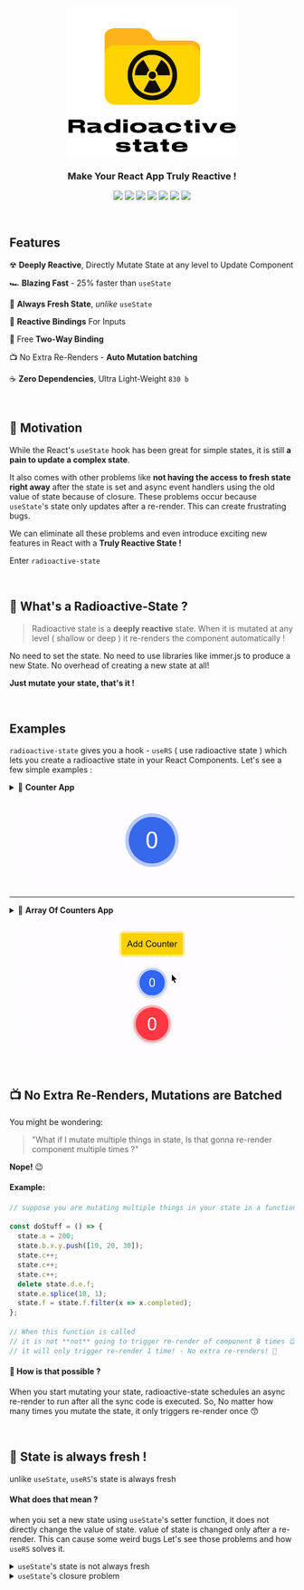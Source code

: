 <!-- logo -->
<p align="center">
  <img width='300' src="img/logo-and-text.svg">
</p>

<!-- tag line -->
<h3 align='center'> Make Your React App Truly Reactive ! </h3>

<!-- badges -->
<p align="center">

<!-- version -->
<img src='https://img.shields.io/github/package-json/v/MananTank/radioactive-state?color=blue&label=npm&style=flat' />

<!-- size -->
<img src='https://img.shields.io/bundlephobia/minzip/radioactive-state?color=success&label=size' />

<!-- downloads npm per week  -->
<img src='https://img.shields.io/npm/dw/radioactive-state?color=blueviolet' />

<!-- language  -->
<img src='https://img.shields.io/github/languages/top/MananTank/radioactive-state?color=critical&style=flat' />

<!-- stars -->
<img src='https://img.shields.io/github/stars/MananTank/radioactive-state?style=social&color=%23FFB31A' />

<!-- follow -->
<img src='https://img.shields.io/github/followers/MananTank?label=Follow&style=social&color=%23FFB31A' />

<a href='https://twitter.com/intent/tweet?url=https%3A%2F%2Fgithub.com%2FMananTank%2Fradioactive-state&via=MananTank_&text=Make%20your%20@react%20App%20Truly%20Reactive%20with%20radioactive-state&hashtags=react%2CradioactiveState' target='_blank'>

<img src='https://img.shields.io/twitter/url/http/shields.io.svg?style=social'/>
</a>

</p>

<br/>
<!-- badges -->

<!-- hash:  -->

## Features

☢ **Deeply Reactive**, Directly Mutate State at any level to Update Component

🏎️ **Blazing Fast** - 25% faster than `useState`

🌿 **Always Fresh State**, _unlike_ `useState`

🧬 **Reactive Bindings** For Inputs

🔁 Free **Two-Way Binding**

📺 No Extra Re-Renders - **Auto Mutation batching**

☕ **Zero Dependencies**, Ultra Light-Weight `830 b`

<br />

## 🤔 Motivation

While the React's `useState` hook has been great for simple states, it is still **a pain to update a complex state**.

It also comes with other problems like **not having the access to fresh state right away** after the state is set and async event handlers using the old value of state because of closure. These problems occur because `useState`'s state only updates after a re-render. This can create frustrating bugs.

We can eliminate all these problems and even introduce exciting new features in React with a **Truly Reactive State !**

Enter `radioactive-state`

<br/>

## 🧐 What's a Radioactive-State ?

> Radioactive state is a **deeply reactive** state.
> When it is mutated at any level ( shallow or deep ) it re-renders the component automatically !

No need to set the state. No need to use libraries like immer.js to produce a new State. No overhead of creating a new state at all!

**Just mutate your state, that's it !**

<br/>

## Examples

`radioactive-state` gives you a hook - `useRS` ( use radioactive state ) which lets you create a radioactive state in your React Components.
Let's see a few simple examples :

<details>
<summary> 🍭 <strong>Counter App</strong> <p align='center'>
<img align='center' src='img/counter.gif' width='450'/>
</p> </summary>
<br/>



```jsx
import useRS from 'radioactive-state';

const Counter = () => {
  // create a radioactive state
  const state = useRS({
    count: 0,
  });

  // yep, that's it
  const increment = () => state.count++;

  return <div onClick={increment}>{state.count}</div>;
};
```

<a href='https://codesandbox.io/s/counter-example-v9bsh?file=/src/Counter.js' target="_blank" title='counter app'>Open in CodeSandbox</a>

</details>

---

<details> <summary> 🍡 <strong> Array Of Counters App </strong> <p align='center'> <img align='center' src='img/counters.gif' width='450'/> </p></summary>

Let's take this a step further, Let's make an app that has an array of counters, each of them can be incremented individually and all of their sum is displayed too


```jsx
import useRS from 'radioactive-state';

const Counters = () => {
  const state = useRS({
    counts: [0],
  });

  // deep mutation also triggers re-render !
  const increment = i => state.counts[i]++;
  const addCounter = () => state.counts.push(0);

  return (
    <>
      <button onClick={addCounter}> Add Counter </button>

      <div className='counts'>
        {state.counts.map((count, i) => (
          <div className='count' onClick={() => increment(i)} key={i}>
            {count}
          </div>
        ))}
      </div>

      <div className='count total'>{state.counts.reduce((x, sum) => sum + x, 0)}</div>
    </>
  );
};

export default Counters;
```

<a href='https://codesandbox.io/s/counters-example-sctz6?file=/src/Counters.js' target="_blank" title='counter app'>Open in CodeSandbox</a>

</details>
<br />

## 📺 No Extra Re-Renders, Mutations are Batched

You might be wondering:

> "What if I mutate multiple things in state, Is that gonna re-render component multiple times ?"

**Nope!** 😉

#### Example:

```js
// suppose you are mutating multiple things in your state in a function doStuff

const doStuff = () => {
  state.a = 200;
  state.b.x.y.push([10, 20, 30]);
  state.c++;
  state.c++;
  state.c++;
  delete state.d.e.f;
  state.e.splice(10, 1);
  state.f = state.f.filter(x => x.completed);
};

// When this function is called
// it is not **not** going to trigger re-render of component 8 times 😉
// it will only trigger re-render 1 time! - No extra re-renders! 🤗
```

#### 🤨 How is that possible ?

When you start mutating your state, radioactive-state schedules an async re-render to run after all the sync code is executed.
So, No matter how many times you mutate the state, it only triggers re-render once 😙


<br/>

## 🌿 State is always fresh !

unlike `useState`, `useRS`'s state is always fresh

#### What does that mean ?

when you set a new state using `useState`'s setter function, it does not directly change the value of state. value of state is changed only after a re-render. This can cause some weird bugs
Let's see those problems and how `useRS` solves it.


<details>

<summary>
<code>useState</code>'s state is not always fresh</summary>

<br/>

Let's add Logs before and after the state is set in our counter app.


```js
const [count, setCount] = useState(0)

const increment = () => {
  console.log('before: ', count)
  setCount(count + 1)
  console.log('after: ', count)
}

// when increment is called, you would get this logs:
// before: 0
// after: 0

// same thing happens no matter what data type you are using - reference type or value type
```

<a href='https://codesandbox.io/s/usestate-s-state-is-not-always-fresh-pfzpw?file=/src/App.js' target='_black'>
Live Demo
</a>

<br/>
<br/>

#### `useRS` solves it !

`useRS`'s state is mutated directly by the user. So, **No need to wait for a re-render to get the fresh state**.

```js
const state = useRS({
    count: 0
  })

const increment = () => {
  console.log('before: ', state.count)
  state.count++
  console.log('after: ', state.count)
}

// works as expected 😄
// before: 0
// after: 1
```

<a href='https://codesandbox.io/s/usestate-s-state-is-not-always-fresh-pfzpw?file=/src/App.js' target='_black'>
Live Demo
</a>

<br/>
<br/>

With radioactive-state, You can use your state with confidence that whenever you use it, it's gonna be fresh ! 😙

<br/>

</details>

<details>
<summary><code>useState</code>'s closure problem </summary>

Let's assume that increment function is async and before incrementing the value of count, we have to wait for some async task.

```js
const [count, setCount] = useState(0)

const increment = async () => {
  await someAsyncTask(); // assume that this takes about 500ms
  setCount(count + 1) // does not work properly
}
```
Now guess what happens if users clicks counter quickly 3 times? count is only going to increment to 1 instead of 3, even though increment function is called 3 times

This happens because setCount keeps using old value of count until the component re-renders.
This is due to increment function closing over the count when it was defined.

```js
// to fix this you have to set the state like this
// this creates confusion about what happens when
setCount(previousCount => previousCount + 1)
```

This gets really complex when you want to update other states based newValue of one state. We would have to nest setters one inside another 🤮

#### `useRS` solves it !

```js

const increment = async () => {
  await someAsyncTask(); // assume that this takes about 500ms
  state.count++ // works ! 😙
}

```

If you click the button 3 times quickly, count will only increment from 0 to 3 after 500ms. It works as expected 🙌
</details>